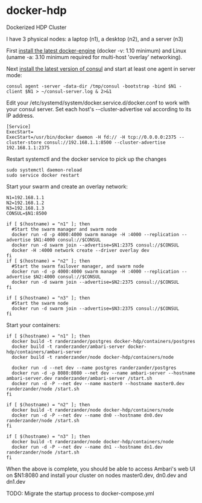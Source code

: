 # docker-hdp
Dockerized HDP Cluster

I have 3 physical nodes: a laptop (n1), a desktop (n2), and a server (n3)

First [install the latest docker-engine](https://docs.docker.com/engine/installation/linux/centos/) (docker -v: 1.10 minimum) and Linux (uname -a: 3.10 minimum required for multi-host 'overlay' networking).

Next [install the latest version of consul](https://www.consul.io/downloads.html) and start at least one agent in server mode:
```
consul agent -server -data-dir /tmp/consul -bootstrap -bind $N1 -client $N1 > ~/consul-server.log & 2>&1
```

Edit your /etc/systemd/system/docker.service.d/docker.conf to work with your consul server. Set each host's --cluster-advertise val according to its IP address.
```
[Service]
ExecStart=
ExecStart=/usr/bin/docker daemon -H fd:// -H tcp://0.0.0.0:2375 --cluster-store consul://192.168.1.1:8500 --cluster-advertise 192.168.1.1:2375
```

Restart systemctl and the docker service to pick up the changes
```
sudo systemctl daemon-reload
sudo service docker restart
```

Start your swarm and create an overlay network:
```
N1=192.168.1.1
N2=192.168.1.2
N3=192.168.1.3
CONSUL=$N1:8500

if [ $(hostname) = "n1" ]; then
  #Start the swarm manager and swarm node
  docker run -d -p 4000:4000 swarm manage -H :4000 --replication --advertise $N1:4000 consul://$CONSUL
  docker run -d swarm join --advertise=$N1:2375 consul://$CONSUL
  docker -H :4000 network create --driver overlay dev
fi
if [ $(hostname) = "n2" ]; then
  #Start the swarm failover manager, and swarm node
  docker run -d -p 4000:4000 swarm manage -H :4000 --replication --advertise $N2:4000 consul://$CONSUL
  docker run -d swarm join --advertise=$N2:2375 consul://$CONSUL
fi

if [ $(hostname) = "n3" ]; then
  #Start the swarm node
  docker run -d swarm join --advertise=$N3:2375 consul://$CONSUL
fi
```

Start your containers:
```
if [ $(hostname) = "n1" ]; then
  docker build -t randerzander/postgres docker-hdp/containers/postgres
  docker build -t randerzander/ambari-server docker-hdp/containers/ambari-server
  docker build -t randerzander/node docker-hdp/containers/node

  docker run -d --net dev --name postgres randerzander/postgres
  docker run -d -p 8080:8080 --net dev --name ambari-server --hostname ambari-server.dev randerzander/ambari-server /start.sh
  docker run -d -P --net dev --name master0 --hostname master0.dev randerzander/node /start.sh
fi

if [ $(hostname) = "n2" ]; then
  docker build -t randerzander/node docker-hdp/containers/node
  docker run -d -P --net dev --name dn0 --hostname dn0.dev randerzander/node /start.sh
fi

if [ $(hostname) = "n3" ]; then
  docker build -t randerzander/node docker-hdp/containers/node
  docker run -d -P --net dev --name dn1 --hostname dn1.dev randerzander/node /start.sh
fi
```

When the above is complete, you should be able to access Ambari's web UI on $N1:8080 and install your cluster on nodes master0.dev, dn0.dev and dn1.dev

TODO: Migrate the startup process to docker-compose.yml
